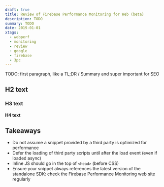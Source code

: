 ```yaml
---
draft: true
title: Review of Firebase Performance Monitoring for Web (beta)
description: TODO
summary: TODO
date: 2019-01-01
xtags:
  - webperf
  - monitoring
  - review
  - google
  - firebase
  - 3pc
---
```


TODO: first paragraph, like a TL;DR / Summary and super important for SEO


## H2 text



### H3 text

#### H4 text


## Takeaways

* Do not assume a snippet provided by a third party is optimized for performance
* Defer the loading of third party scripts until after the load event (even if loaded async)
* Inline JS should go in the top of <code>&lt;head&gt;</code> (before CSS)
* Ensure your snippet always references the latest version of the standalone SDK: check the Firebase Performance Monitoring web site regularly


